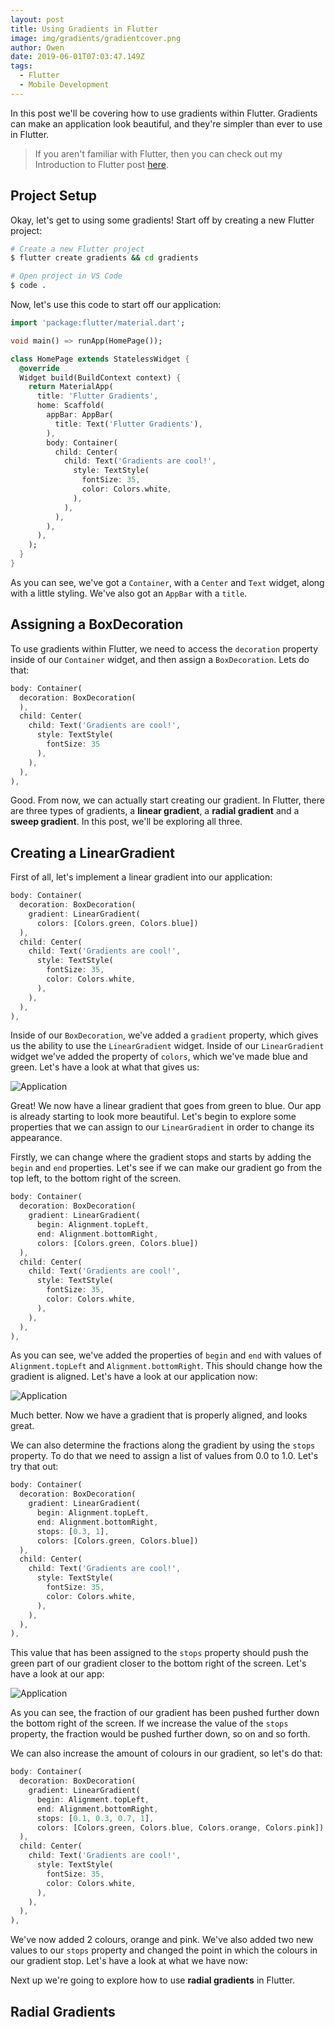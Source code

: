 ```yaml
---
layout: post
title: Using Gradients in Flutter
image: img/gradients/gradientcover.png
author: Owen
date: 2019-06-01T07:03:47.149Z
tags: 
  - Flutter
  - Mobile Development
---
```


In this post we'll be covering how to use gradients within Flutter. Gradients can make an application look beautiful, and they're simpler than ever to use in Flutter.

>If you aren't familiar with Flutter, then you can check out my Introduction to Flutter post [here](https://owenhalliday.co.uk/introduction-to-flutter/).

## Project Setup

Okay, let's get to using some gradients! Start off by creating a new Flutter project:

```bash
# Create a new Flutter project
$ flutter create gradients && cd gradients

# Open project in VS Code
$ code .

```

Now, let's use this code to start off our application:

```dart
import 'package:flutter/material.dart';

void main() => runApp(HomePage());

class HomePage extends StatelessWidget {
  @override
  Widget build(BuildContext context) {
    return MaterialApp(
      title: 'Flutter Gradients',
      home: Scaffold(
        appBar: AppBar(
          title: Text('Flutter Gradients'),
        ),
        body: Container(
          child: Center(
            child: Text('Gradients are cool!',
              style: TextStyle(
                fontSize: 35,
                color: Colors.white,
              ),
            ),
          ),
        ),
      ),
    );
  }
}
```

As you can see, we've got a `Container`, with a `Center` and `Text` widget, along with a little styling. We've also got an `AppBar` with a `title`.

## Assigning a BoxDecoration

To use gradients within Flutter, we need to access the `decoration` property inside of our `Container` widget, and then assign a `BoxDecoration`. Lets do that:

```dart
body: Container(
  decoration: BoxDecoration(
  ),
  child: Center(
    child: Text('Gradients are cool!',
      style: TextStyle(
        fontSize: 35
      ),
    ),
  ),
),
```

Good. From now, we can actually start creating our gradient. In Flutter, there are three types of gradients, a **linear gradient**, a **radial gradient** and a **sweep gradient**. In this post, we'll be exploring all three.

## Creating a LinearGradient

First of all, let's implement a linear gradient into our application:

```dart
body: Container(
  decoration: BoxDecoration(
    gradient: LinearGradient(
      colors: [Colors.green, Colors.blue])
  ),
  child: Center(
    child: Text('Gradients are cool!',
      style: TextStyle(
        fontSize: 35,
        color: Colors.white,
      ),
    ),
  ),
),
```

Inside of our `BoxDecoration`, we've added a `gradient` property, which gives us the ability to use the `LinearGradient` widget. Inside of our `LinearGradient` widget we've added the property of `colors`, which we've made blue and green. Let's have a look at what that gives us:

![Application](img/gradients/gradients1.png)

Great! We now have a linear gradient that goes from green to blue. Our app is already starting to look more beautiful. Let's begin to explore some properties that we can assign to our `LinearGradient` in order to change its appearance.

Firstly, we can change where the gradient stops and starts by adding the `begin` and `end` properties. Let's see if we can make our gradient go from the top left, to the bottom right of the screen.

```dart
body: Container(
  decoration: BoxDecoration(
    gradient: LinearGradient(
      begin: Alignment.topLeft,
      end: Alignment.bottomRight,
      colors: [Colors.green, Colors.blue])
  ),
  child: Center(
    child: Text('Gradients are cool!',
      style: TextStyle(
        fontSize: 35,
        color: Colors.white,
      ),
    ),
  ),
),
```

As you can see, we've added the properties of `begin` and `end` with values of `Alignment.topLeft` and `Alignment.bottomRight`. This should change how the gradient is aligned. Let's have a look at our application now:

![Application](img/gradients/gradients2.png)

Much better. Now we have a gradient that is properly aligned, and looks great.

We can also determine the fractions along the gradient by using the `stops` property. To do that we need to assign a list of values from 0.0 to 1.0. Let's try that out:

```dart
body: Container(
  decoration: BoxDecoration(
    gradient: LinearGradient(
      begin: Alignment.topLeft,
      end: Alignment.bottomRight,
      stops: [0.3, 1],
      colors: [Colors.green, Colors.blue])
  ),
  child: Center(
    child: Text('Gradients are cool!',
      style: TextStyle(
        fontSize: 35,
        color: Colors.white,
      ),
    ),
  ),
),
```

This value that has been assigned to the `stops` property should push the green part of our gradient closer to the bottom right of the screen. Let's have a look at our app:

![Application](img/gradients/gradient3.png)

As you can see, the fraction of our gradient has been pushed further down the bottom right of the screen. If we increase the value of the `stops` property, the fraction would be pushed further down, so on and so forth.

We can also increase the amount of colours in our gradient, so let's do that:

```dart
body: Container(
  decoration: BoxDecoration(
    gradient: LinearGradient(
      begin: Alignment.topLeft,
      end: Alignment.bottomRight,
      stops: [0.1, 0.3, 0.7, 1],
      colors: [Colors.green, Colors.blue, Colors.orange, Colors.pink])
  ),
  child: Center(
    child: Text('Gradients are cool!',
      style: TextStyle(
        fontSize: 35,
        color: Colors.white,
      ),
    ),
  ),
),
```

We've now added 2 colours, orange and pink. We've also added two new values to our `stops` property and changed the point in which the colours in our gradient stop. Let's have a look at what we have now:

Next up we're going to explore how to use **radial gradients** in Flutter.

## Radial Gradients